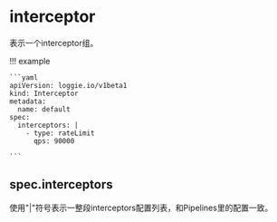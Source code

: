 # interceptor

表示一个interceptor组。

!!! example

    ```yaml
    apiVersion: loggie.io/v1beta1
    kind: Interceptor
    metadata:
      name: default
    spec:
      interceptors: |
        - type: rateLimit
          qps: 90000

    ```

## spec.interceptors

使用"|"符号表示一整段interceptors配置列表，和Pipelines里的配置一致。  